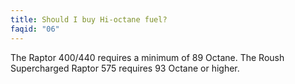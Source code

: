 ```yaml
---
title: Should I buy Hi-octane fuel?
faqid: "06"
---
```

The Raptor 400/440 requires a minimum of 89 Octane.  The Roush Supercharged Raptor 575 requires 93 Octane or higher.  
